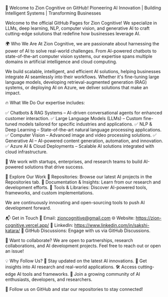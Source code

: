 🚀 Welcome to Zion Cognitive on GitHub!
Pioneering AI Innovation | Building Intelligent Systems | Transforming Businesses

Welcome to the official GitHub Pages for Zion Cognitive! We specialize in LLMs, deep learning, NLP, computer vision, and generative AI to craft cutting-edge solutions that redefine how businesses leverage AI.

🌍 Who We Are
At Zion Cognitive, we are passionate about harnessing the power of AI to solve real-world challenges. From AI-powered chatbots to state-of-the-art computer vision systems, our expertise spans multiple domains in artificial intelligence and cloud computing.

We build scalable, intelligent, and efficient AI solutions, helping businesses integrate AI seamlessly into their workflows. Whether it's fine-tuning large language models, developing retrieval-augmented generation (RAG) systems, or deploying AI on Azure, we deliver solutions that make an impact.

🔥 What We Do
Our expertise includes:

✅ Chatbots & RAG Systems – AI-driven conversational agents for enhanced customer interaction.
✅ Large Language Models (LLMs) – Custom fine-tuned models tailored for specific industries and applications.
✅ NLP & Deep Learning – State-of-the-art natural language processing applications.
✅ Computer Vision – Advanced image and video processing solutions.
✅ Generative AI – AI-powered content generation, automation, and innovation.
✅ Azure AI & Cloud Deployments – Scalable AI solutions integrated with cloud infrastructure.

🚀 We work with startups, enterprises, and research teams to build AI-powered solutions that drive success.

📂 Explore Our Work
🔎 Repositories: Browse our latest AI projects in the Repositories tab.
📄 Documentation & Insights: Learn from our research and development efforts.
🔧 Tools & Libraries: Discover AI-powered tools, frameworks, and custom implementations.

We are continuously innovating and open-sourcing tools to push AI development forward.

📬 Get in Touch
📧 Email: zioncognitive@gmail.com
🌐 Website: https://zion-cognitive.vercel.app/
💼 LinkedIn: https://www.linkedin.com/in/sakshi-katara/
📢 GitHub Discussions: Engage with us via GitHub Discussions.

🔗 Want to collaborate? We are open to partnerships, research collaborations, and AI development projects. Feel free to reach out or open an issue!

💡 Why Follow Us?
🚀 Stay updated on the latest AI innovations.
🔬 Get insights into AI research and real-world applications.
🛠 Access cutting-edge AI tools and frameworks.
🤝 Join a growing community of AI enthusiasts, developers, and researchers.

📌 Follow us on GitHub and star our repositories to stay connected!
